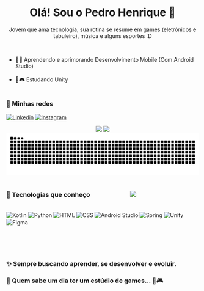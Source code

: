 <h1 align="center">Olá! Sou o Pedro Henrique 🚀</h1>

<p align="center">
    Jovem que ama tecnologia, sua rotina se resume em games (eletrônicos e tabuleiro), música e alguns esportes :D 
</p><br>

- 🚀💙 Aprendendo e aprimorando Desenvolvimento Mobile (Com Android Studio) <br><br>
- 🌱🎮 Estudando Unity

#

<h3>🚀 Minhas redes</h3>

[![Linkedin](https://img.shields.io/badge/linkedin-%230077B5.svg?style=for-the-badge&logo=linkedin&logoColor=white)](https://www.linkedin.com/in/pedro-henrique-ol)
[![Instagram](https://img.shields.io/badge/Instagram-%23E4405F.svg?style=for-the-badge&logo=Instagram&logoColor=white)](https://www.instagram.com/pedruouh/)



<div align="center">
  <img height="180em" src="https://github-readme-stats.vercel.app/api?username=Pedr0uh&show_icons=true&theme=dark"/>
  <img height="180em" src="https://github-readme-stats.vercel.app/api/top-langs/?username=Pedr0uh&layout=compact&theme=dark"/>
</div>

<picture align="center">
  <source media="(prefers-color-scheme: dark)" srcset="https://raw.githubusercontent.com/Pedr0uh/Pedr0uh/output/github-contribution-grid-snake-dark.svg">
  <source media="(prefers-color-scheme: light)" srcset="https://raw.githubusercontent.com/Pedr0uh/Pedr0uh/output/github-contribution-grid-snake.svg">
  <img alt="github contribution grid snake animation" src="https://raw.githubusercontent.com/Pedr0uh/Pedr0uh/output/github-contribution-grid-snake.svg">
</picture>

#

<img align="right" src="src/gif.gif" width="180">

<h3>🚀 Tecnologias que conheço</h3>

<div style="display: inline_block" align="left"><br>
    <img width="40" align="center" alt="Kotlin" src="https://raw.githubusercontent.com/marwin1991/profile-technology-icons/refs/heads/main/icons/kotlin.png"/>
    <img width="50" align="center" alt="Python" src="https://raw.githubusercontent.com/marwin1991/profile-technology-icons/refs/heads/main/icons/python.png"/>
    <img width="50" align="center" alt="HTML" src="https://raw.githubusercontent.com/marwin1991/profile-technology-icons/refs/heads/main/icons/html.png"/>
    <img width="50" align="center" alt="CSS" src="https://raw.githubusercontent.com/marwin1991/profile-technology-icons/refs/heads/main/icons/css.png"/>
    <img width="50" align="center" alt="Android Studio" src="https://raw.githubusercontent.com/marwin1991/profile-technology-icons/refs/heads/main/icons/android_studio.png"/>
    <img width="50" align="center" alt="Spring" src="https://raw.githubusercontent.com/marwin1991/profile-technology-icons/refs/heads/main/icons/spring.png"/>
    <img width="50" align="center" alt="Unity" src="https://raw.githubusercontent.com/marwin1991/profile-technology-icons/refs/heads/main/icons/unity.png"/>
    <img width="50" align="center" alt="Figma" src="https://raw.githubusercontent.com/marwin1991/profile-technology-icons/refs/heads/main/icons/figma.png"/>
</div>

<br>
<br>
<br>

#

### ✨ Sempre buscando aprender, se desenvolver e evoluir.
### 🎯 Quem sabe um dia ter um estúdio de games... 💙🎮
